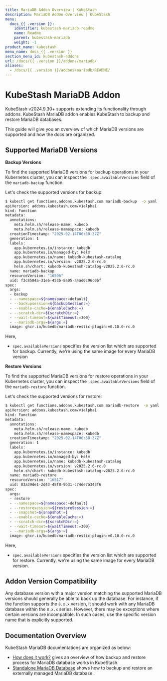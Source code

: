 ```yaml
---
title: MariaDB Addon Overview | KubeStash
description: MariaDB Addon Overview | KubeStash
menu:
  docs_{{ .version }}:
    identifier: kubestash-mariadb-readme
    name: Readme
    parent: kubestash-mariadb
    weight: -1
product_name: kubestash
menu_name: docs_{{ .version }}
section_menu_id: kubestash-addons
url: /docs/{{ .version }}/addons/mariadb/
aliases:
  - /docs/{{ .version }}/addons/mariadb/README/
---
```


# KubeStash MariaDB Addon

KubeStash v2024.9.30+ supports extending its functionality through addons. KubeStash MariaDB addon enables KubeStash to backup and restore MariaDB databases.

This guide will give you an overview of which MariaDB versions are supported and how the docs are organized.

## Supported MariaDB Versions

**Backup Versions**

To find the supported MariaDB versions for backup operations in your Kubernetes cluster, you can inspect the `.spec.availableVersions` field of the `mariadb-backup` function.

Let's check the supported versions for backup:

```bash
$ kubectl get functions.addons.kubestash.com mariadb-backup  -o yaml
apiVersion: addons.kubestash.com/v1alpha1
kind: Function
metadata:
  annotations:
    meta.helm.sh/release-name: kubedb
    meta.helm.sh/release-namespace: kubedb
  creationTimestamp: "2025-02-14T06:58:37Z"
  generation: 1
  labels:
    app.kubernetes.io/instance: kubedb
    app.kubernetes.io/managed-by: Helm
    app.kubernetes.io/name: kubedb-kubestash-catalog
    app.kubernetes.io/version: v2025.2.6-rc.0
    helm.sh/chart: kubedb-kubestash-catalog-v2025.2.6-rc.0
  name: mariadb-backup
  resourceVersion: "16506"
  uid: f3c8584a-31e6-453b-8a05-a4ad0c96c0bf
spec:
  args:
  - backup
  - --namespace=${namespace:=default}
  - --backupsession=${backupSession:=}
  - --enable-cache=${enableCache:=}
  - --scratch-dir=${scratchDir:=}
  - --wait-timeout=${waitTimeout:=300}
  - --mariadb-args=${args:=}
  image: ghcr.io/kubedb/mariadb-restic-plugin:v0.10.0-rc.0
```

Here,
 - `spec.availableVersions` specifies the version list which are supported for backup. Currently, we're using the same image for every MariaDB version


**Restore Versions**

To find the supported MariaDB versions for restore operations in your Kubernetes cluster, you can inspect the `.spec.availableVersions` field of the `mariadb-restore` function.

Let's check the supported versions for restore:

```bash
$ kubectl get functions.addons.kubestash.com mariadb-restore  -o yaml
apiVersion: addons.kubestash.com/v1alpha1
kind: Function
metadata:
  annotations:
    meta.helm.sh/release-name: kubedb
    meta.helm.sh/release-namespace: kubedb
  creationTimestamp: "2025-02-14T06:58:37Z"
  generation: 1
  labels:
    app.kubernetes.io/instance: kubedb
    app.kubernetes.io/managed-by: Helm
    app.kubernetes.io/name: kubedb-kubestash-catalog
    app.kubernetes.io/version: v2025.2.6-rc.0
    helm.sh/chart: kubedb-kubestash-catalog-v2025.2.6-rc.0
  name: mariadb-restore
  resourceVersion: "16517"
  uid: 83a39de1-2d43-48f8-9b31-c74de7a343f6
spec:
  args:
  - restore
  - --namespace=${namespace:=default}
  - --restoresession=${restoreSession:=}
  - --snapshot=${snapshot:=}
  - --enable-cache=${enableCache:=}
  - --scratch-dir=${scratchDir:=}
  - --wait-timeout=${waitTimeout:=300}
  - --mariadb-args=${args:=}
  image: ghcr.io/kubedb/mariadb-restic-plugin:v0.10.0-rc.0
```

Here,
- `spec.availableVersions` specifies the version list which are supported for restore. Currently, we're using the same image for every MariaDB version.


## Addon Version Compatibility

Any database version with a major version matching the supported MariaDB versions should generally be able to back up the database. For instance, if the function supports the `8.x.x` version, it should work with any MariaDB database within the `8.x.x` series. However, there may be exceptions where certain versions are incompatible. In such cases, use the specific version name that is explicitly supported.

## Documentation Overview

KubeStash MariaDB documentations are organized as below:

- [How does it work?](/docs/addons/mariadb/overview/index.md) gives an overview of how backup and restore process for MariaDB database works in KubeStash.
- [Standalone MariaDB Database](/docs/addons/mariadb/logical/index.md) shows how to backup and restore an externally managed MariaDB database.